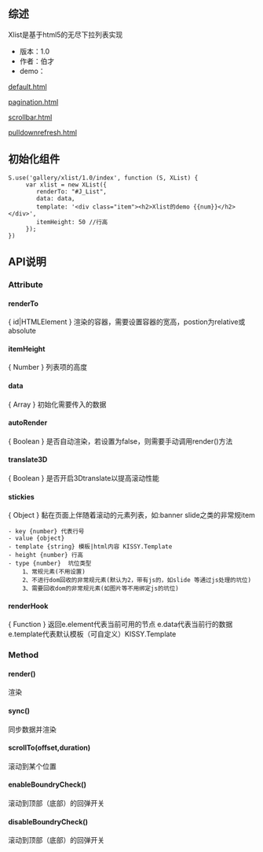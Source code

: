 ## 综述

Xlist是基于html5的无尽下拉列表实现

* 版本：1.0
* 作者：伯才
* demo：


[default.html](../demo/default.html)

[pagination.html](../demo/pagination.html)

[scrollbar.html](../demo/scrollbar.html)

[pulldownrefresh.html](../demo/pulldownrefresh.html)

## 初始化组件
		
    S.use('gallery/xlist/1.0/index', function (S, XList) {
         var xlist = new XList({
         	renderTo: "#J_List",
	        data: data,
	        template: '<div class="item"><h2>Xlist的demo {{num}}</h2></div>',
	        itemHeight: 50 //行高
         });
    })
	

## API说明

### Attribute

#### renderTo  

{ id|HTMLElement } 渲染的容器，需要设置容器的宽高，postion为relative或absolute

#### itemHeight

{ Number } 列表项的高度

#### data

{ Array } 初始化需要传入的数据

#### autoRender

{ Boolean } 是否自动渲染，若设置为false，则需要手动调用render()方法

#### translate3D

{ Boolean } 是否开启3Dtranslate以提高滚动性能

#### stickies

{ Object } 黏在页面上伴随着滚动的元素列表，如:banner slide之类的非常规item

	- key {number} 代表行号
	- value {object}  
	- template {string} 模板|html内容 KISSY.Template
	- height {number} 行高
	- type {number}  坑位类型
		1、常规元素(不用设置)
		2、不进行dom回收的非常规元素(默认为2，带有js的，如slide 等通过js处理的坑位)
		3、需要回收dom的非常规元素(如图片等不用绑定js的坑位)



#### renderHook

{ Function } 返回e.element代表当前可用的节点   e.data代表当前行的数据  e.template代表默认模板（可自定义）KISSY.Template


### Method

#### render()

渲染

#### sync()

同步数据并渲染

#### scrollTo(offset,duration)

滚动到某个位置

#### enableBoundryCheck()

滚动到顶部（底部）的回弹开关 

#### disableBoundryCheck()

滚动到顶部（底部）的回弹开关 


























